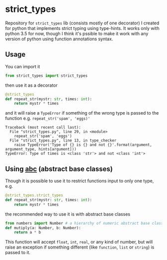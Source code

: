 # strict_types
Repository for `strict_types` lib (consists mostly of one decorator) I created for python that implements strict typing using type-hints. It works only with python 3.5 for now, though I think it's pssible to make it work with any version of python using function annotations syntax.

## Usage
You can import it
```python
from strict_types import strict_types
```
then use it as a decorator
```python
@strict_types
def repeat_str(mystr: str, times: int):
    return mystr * times
```
and it will raise a `TypeError` if something of the wrong type is passed to the function e.g. `repeat_str('spam', 'eggs)'`
```
Traceback (most recent call last):
  File "strict_types.py", line 29, in <module>
    repeat_str('spam', 'eggs')
  File "strict_types.py", line 13, in type_checker
    raise TypeError('Type of {} is {} and not {}'.format(argument, argument_type, hints[argument]))
TypeError: Type of times is <class 'str'> and not <class 'int'>

```
## Using [abc](https://docs.python.org/3/library/abc.html) (abstract base classes)
Though it is possible to use it to restrict functions input to only one type, e.g.
```python
@strict_types.strict_types
def repeat_str(mystr: str, times: int):
    return mystr * times
```
the recommended way to use it is with abstract base classes
```python
from numbers import Number # a hierarchy of numeric abstract base classes.
def mutiply(a: Number, b: Number):
    return a * b
```
This function will accept `float`, `int`, `real`, or any kind of number, but will raise an exception if something different (like `function`, `list` or `string`) is passed to it.
